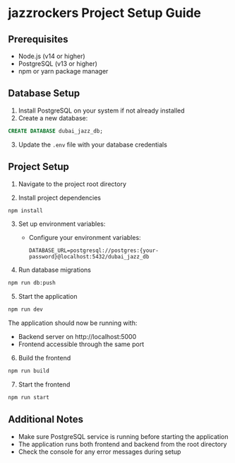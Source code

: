 # jazzrockers Project Setup Guide

## Prerequisites
- Node.js (v14 or higher)
- PostgreSQL (v13 or higher)
- npm or yarn package manager

## Database Setup

1. Install PostgreSQL on your system if not already installed
2. Create a new database:
```sql
CREATE DATABASE dubai_jazz_db;
```
3. Update the `.env` file with your database credentials

## Project Setup

1. Navigate to the project root directory

2. Install project dependencies
```bash
npm install
```

3. Set up environment variables:
   - Configure your environment variables:
     ```
     DATABASE_URL=postgresql://postgres:{your-password}@localhost:5432/dubai_jazz_db
     ```

4. Run database migrations
```bash
npm run db:push
```

5. Start the application
```bash
npm run dev
```

The application should now be running with:
- Backend server on http://localhost:5000
- Frontend accessible through the same port

6. Build the frontend
```bash
npm run build
```

7. Start the frontend
```bash
npm run start
```


## Additional Notes

- Make sure PostgreSQL service is running before starting the application
- The application runs both frontend and backend from the root directory
- Check the console for any error messages during setup
